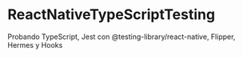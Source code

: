 # ReactNativeTypeScriptTesting

Probando TypeScript, Jest con @testing-library/react-native, Flipper, Hermes y Hooks

